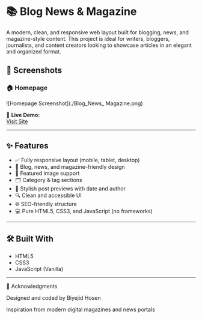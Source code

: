 # 📚 Blog News & Magazine

A modern, clean, and responsive web layout built for blogging, news, and magazine-style content. This project is ideal for writers, bloggers, journalists, and content creators looking to showcase articles in an elegant and organized format.

## 📸 Screenshots

### 🏠 Homepage
![Homepage Screenshot](./Blog_News_ Magazine.png)

🔗 **Live Demo:**  
[Visit Site](https://biyejidxweber.github.io/Blog-News-Magazine/)

---

## ✨ Features

- ✅ Fully responsive layout (mobile, tablet, desktop)
- 📰 Blog, news, and magazine-friendly design
- 📸 Featured image support
- 🗂️ Category & tag sections
- 📅 Stylish post previews with date and author
- 🔍 Clean and accessible UI
- 🌐 SEO-friendly structure
- 💻 Pure HTML5, CSS3, and JavaScript (no frameworks)

---

## 🛠️ Built With

- HTML5
- CSS3
- JavaScript (Vanilla)

---
🙌 Acknowledgments

Designed and coded by Biyejid Hosen

Inspiration from modern digital magazines and news portals
